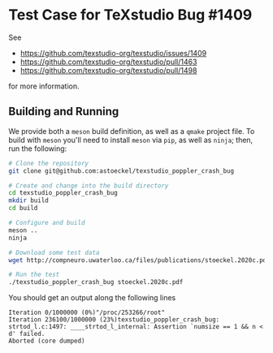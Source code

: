 Test Case for TeXstudio Bug #1409
=================================

See 
* https://github.com/texstudio-org/texstudio/issues/1409
* https://github.com/texstudio-org/texstudio/pull/1463
* https://github.com/texstudio-org/texstudio/pull/1498

for more information.

## Building and Running

We provide both a `meson` build definition, as well as a `qmake` project file.
To build with `meson` you'll need to install `meson` via `pip`, as well as `ninja`; then, run the following:
```sh
# Clone the repository
git clone git@github.com:astoeckel/texstudio_poppler_crash_bug

# Create and change into the build directory
cd texstudio_poppler_crash_bug
mkdir build
cd build

# Configure and build
meson ..
ninja

# Download some test data
wget http://compneuro.uwaterloo.ca/files/publications/stoeckel.2020c.pdf

# Run the test
./texstudio_poppler_crash_bug stoeckel.2020c.pdf
```
You should get an output along the following lines
```
Iteration 0/1000000 (0%)"/proc/253266/root"
Iteration 236100/1000000 (23%)texstudio_poppler_crash_bug: strtod_l.c:1497: ____strtod_l_internal: Assertion `numsize == 1 && n < d' failed.
Aborted (core dumped)
```
